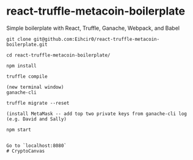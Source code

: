 # react-truffle-metacoin-boilerplate
Simple boilerplate with React, Truffle, Ganache, Webpack, and Babel


```
git clone git@github.com:Eihcir0/react-truffle-metacoin-boilerplate.git
```
```
cd react-truffle-metacoin-boilerplate/
```
```
npm install
```
```
truffle compile
```
```
(new terminal window)
ganache-cli
```
```
truffle migrate --reset
```
```
(install MetaMask -- add top two private keys from ganache-cli log (e.g. David and Sally)
```
```
npm start
```
```

Go to `localhost:8080`
# CryptoCanvas
